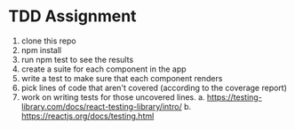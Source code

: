 # TDD Assignment

1. clone this repo
2. npm install
3. run npm test to see the results
4. create a suite for each component in the app
5. write a test to make sure that each component renders
6. pick lines of code that aren't covered (according to the coverage report)
7. work on writing tests for those uncovered lines.
   a. https://testing-library.com/docs/react-testing-library/intro/
   b. https://reactjs.org/docs/testing.html
